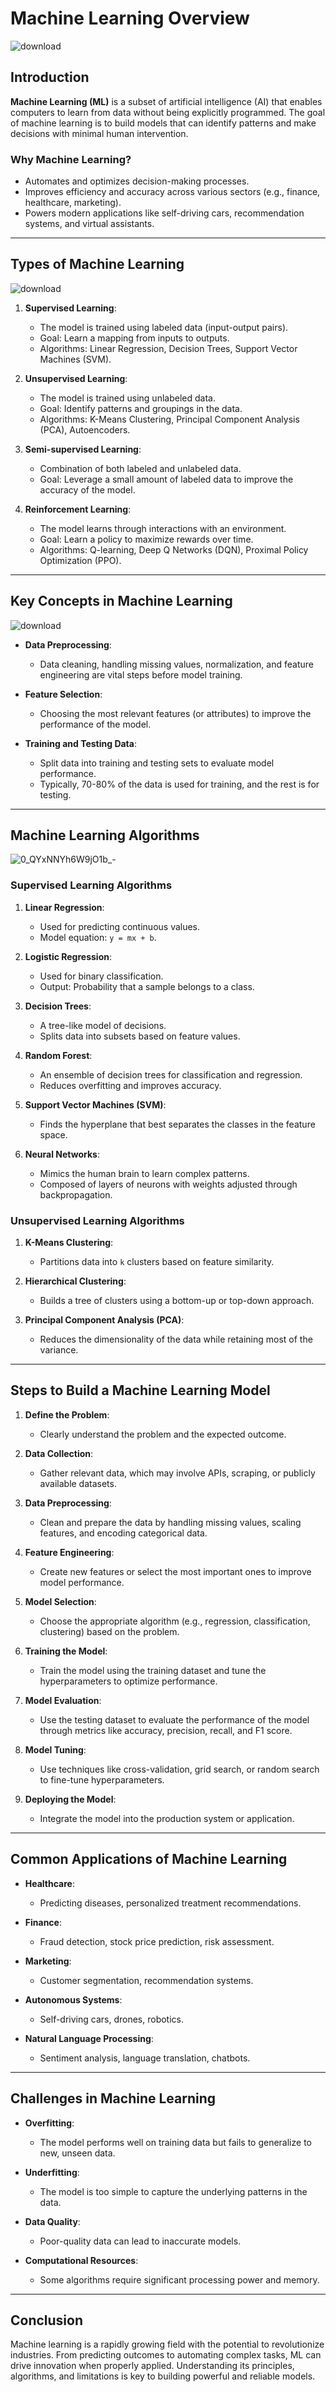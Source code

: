 # Machine Learning Overview

![download](https://github.com/user-attachments/assets/a51c6ee2-a0a3-4539-aa04-56b31f17c66c)


## Introduction

**Machine Learning (ML)** is a subset of artificial intelligence (AI) that enables computers to learn from data without being explicitly programmed. The goal of machine learning is to build models that can identify patterns and make decisions with minimal human intervention.

### Why Machine Learning?

- Automates and optimizes decision-making processes.
- Improves efficiency and accuracy across various sectors (e.g., finance, healthcare, marketing).
- Powers modern applications like self-driving cars, recommendation systems, and virtual assistants.

---

## Types of Machine Learning


![download](https://github.com/user-attachments/assets/43c974de-f7b7-4515-a1a7-19e885c044eb)



1. **Supervised Learning**:
   - The model is trained using labeled data (input-output pairs).
   - Goal: Learn a mapping from inputs to outputs.
   - Algorithms: Linear Regression, Decision Trees, Support Vector Machines (SVM).

2. **Unsupervised Learning**:
   - The model is trained using unlabeled data.
   - Goal: Identify patterns and groupings in the data.
   - Algorithms: K-Means Clustering, Principal Component Analysis (PCA), Autoencoders.

3. **Semi-supervised Learning**:
   - Combination of both labeled and unlabeled data.
   - Goal: Leverage a small amount of labeled data to improve the accuracy of the model.

4. **Reinforcement Learning**:
   - The model learns through interactions with an environment.
   - Goal: Learn a policy to maximize rewards over time.
   - Algorithms: Q-learning, Deep Q Networks (DQN), Proximal Policy Optimization (PPO).

---

## Key Concepts in Machine Learning
![download](https://github.com/user-attachments/assets/32b12520-575f-4e1c-a417-02682cd4d487)

- **Data Preprocessing**:
  - Data cleaning, handling missing values, normalization, and feature engineering are vital steps before model training.

- **Feature Selection**:
  - Choosing the most relevant features (or attributes) to improve the performance of the model.

- **Training and Testing Data**:
  - Split data into training and testing sets to evaluate model performance.
  - Typically, 70-80% of the data is used for training, and the rest is for testing.

---

## Machine Learning Algorithms


![0_QYxNNYh6W9jO1b_-](https://github.com/user-attachments/assets/39935267-abcb-4a32-93ce-b03d50f31f9b)

### Supervised Learning Algorithms

1. **Linear Regression**:
   - Used for predicting continuous values.
   - Model equation: `y = mx + b`.

2. **Logistic Regression**:
   - Used for binary classification.
   - Output: Probability that a sample belongs to a class.

3. **Decision Trees**:
   - A tree-like model of decisions.
   - Splits data into subsets based on feature values.

4. **Random Forest**:
   - An ensemble of decision trees for classification and regression.
   - Reduces overfitting and improves accuracy.

5. **Support Vector Machines (SVM)**:
   - Finds the hyperplane that best separates the classes in the feature space.

6. **Neural Networks**:
   - Mimics the human brain to learn complex patterns.
   - Composed of layers of neurons with weights adjusted through backpropagation.

### Unsupervised Learning Algorithms

1. **K-Means Clustering**:
   - Partitions data into `k` clusters based on feature similarity.

2. **Hierarchical Clustering**:
   - Builds a tree of clusters using a bottom-up or top-down approach.

3. **Principal Component Analysis (PCA)**:
   - Reduces the dimensionality of the data while retaining most of the variance.

---

## Steps to Build a Machine Learning Model

1. **Define the Problem**:
   - Clearly understand the problem and the expected outcome.

2. **Data Collection**:
   - Gather relevant data, which may involve APIs, scraping, or publicly available datasets.

3. **Data Preprocessing**:
   - Clean and prepare the data by handling missing values, scaling features, and encoding categorical data.

4. **Feature Engineering**:
   - Create new features or select the most important ones to improve model performance.

5. **Model Selection**:
   - Choose the appropriate algorithm (e.g., regression, classification, clustering) based on the problem.

6. **Training the Model**:
   - Train the model using the training dataset and tune the hyperparameters to optimize performance.

7. **Model Evaluation**:
   - Use the testing dataset to evaluate the performance of the model through metrics like accuracy, precision, recall, and F1 score.

8. **Model Tuning**:
   - Use techniques like cross-validation, grid search, or random search to fine-tune hyperparameters.

9. **Deploying the Model**:
   - Integrate the model into the production system or application.

---

## Common Applications of Machine Learning

- **Healthcare**:
   - Predicting diseases, personalized treatment recommendations.

- **Finance**:
   - Fraud detection, stock price prediction, risk assessment.

- **Marketing**:
   - Customer segmentation, recommendation systems.

- **Autonomous Systems**:
   - Self-driving cars, drones, robotics.

- **Natural Language Processing**:
   - Sentiment analysis, language translation, chatbots.

---

## Challenges in Machine Learning

- **Overfitting**:
   - The model performs well on training data but fails to generalize to new, unseen data.

- **Underfitting**:
   - The model is too simple to capture the underlying patterns in the data.

- **Data Quality**:
   - Poor-quality data can lead to inaccurate models.

- **Computational Resources**:
   - Some algorithms require significant processing power and memory.

---

## Conclusion

Machine learning is a rapidly growing field with the potential to revolutionize industries. From predicting outcomes to automating complex tasks, ML can drive innovation when properly applied. Understanding its principles, algorithms, and limitations is key to building powerful and reliable models.
